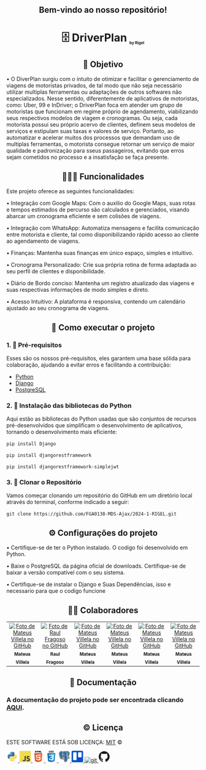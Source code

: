 <!-- Adiciona distintivos (shields) do GitHub 
![GitHub repo size](https://img.shields.io/github/repo-size/FGA0138-MDS-Ajax/2024-1-RIGEL?style=for-the-badge)
![GitHub issues](https://img.shields.io/github/issues/FGA0138-MDS-Ajax/2024-1-RIGEL?style=for-the-badge)
![GitHub views](https://komarev.com/ghpvc/?username=FGA0138-MDS-Ajax&repo=2024-1-RIGEL&color=blueviolet&style=for-the-badge&label=Views)
-->
<!-- Título centralizado -->
<div align="center">
  <h2>Bem-vindo ao nosso repositório! </h2>
</div> 

<!-- Título centralizado -->
<div align="center">
  <h1>🗄️ DriverPlan <sub style="font-size:10px;">by Rigel</sub></h1>
</div>

<!-- Título centralizado -->
<div align="center">
  <h2>🎯 Objetivo </h2>
</div> 

• O DiverPlan surgiu com o intuito de otimizar e facilitar o gerenciamento de viagens de motoristas privados, de tal modo que não seja necessário utilizar multiplas ferramentas ou adaptações de outros softwares não especializados. Nesse sentido, diferentemente de aplicativos de motoristas, como: Uber, 99 e InDriver; o DriverPlan foca em atender um grupo de motoristas que funcionam em regime próprio de agendamento, viabilizando seus respectivos modelos de viagem e cronogramas. Ou seja, cada motorista possui seu próprio acervo de clientes, definem seus modelos de serviços e estipulam suas taxas e valores de serviço. Portanto, ao automatizar e acelerar muitos dos processos que demandam uso de multiplas ferramentas, o motorista consegue retornar um serviço de maior qualidade e padronização para sseus passageiros, evitando que erros sejam cometidos no processo e a insatisfação se faça presente.

<!-- Título centralizado -->
<div align="center">
  <h2>👩🏾‍💻 Funcionalidades </h2>
</div> 

Este projeto oferece as seguintes funcionalidades:

• Integração com Google Maps: Com o auxilio do Google Maps, suas rotas e tempos estimados de percurso são calculados e gerenciados, visando abarcar um cronograma eficiente e sem colisões de viagens.

• Integração com WhatsApp: Automatiza mensagens e facilita comunicação entre motorista e cliente, tal como disponibilizando rápido acesso ao cliente ao agendamento de viagens.

• Finanças: Mantenha suas finanças em único espaço, simples e intuitivo. 

• Cronograma Personalizado: Crie sua própria rotina de forma adaptada ao seu perfil de clientes e disponibilidade.

• Diário de Bordo conciso: Mantenha um registro atualizado das viagens e suas respectivas informações de modo simples e direto.

• Acesso Intuitivo: A plataforma é responsiva, contendo um calendário ajustado ao seu cronograma de viagens.


<!-- Título centralizado -->
<div align="center">
  <h2>🤞 Como executar o projeto </h2>
</div> 

### 1. 🔑 Pré-requisitos
Esses são os nossos pré-requisitos, eles garantem uma base sólida para colaboração, ajudando a evitar erros e facilitando a contribuição:
- [Python](https://www.python.org/downloads/)
- [Django](https://www.djangoproject.com)
- [PostgreSQL](https://www.postgresql.org/download/)
  

<!--- 
```
npm install -g create-react-app
``` 
--->

<!-- Adiciona a lista de bibliotecas para copiar -->
### 2. 📑 Instalação das bibliotecas do Python
Aqui estão as bibliotecas do Python usadas que são conjuntos de recursos pré-desenvolvidos que simplificam o desenvolvimento de aplicativos, tornando o desenvolvimento mais eficiente:
```
pip install Django
```
```
pip install djangorestframework
```
```
pip install djangorestframework-simplejwt 
```


<!-- Adiciona a funçao de copiar o link do repositorio -->
### 3. 📍 Clonar o Repositório
Vamos começar clonando um repositório do GitHub em um diretório local através do terminal, conforme indicado a seguir:
```
git clone https://github.com/FGA0138-MDS-Ajax/2024-1-RIGEL.git
```
  	
  
<div align="center">
  <h2>⚙️ Configurações do projeto </h2>
</div>

• Certifique-se de ter o Python instalado. O codigo foi desenvolvido em Python.
  
• Baixe o PostgreSQL da página oficial de downloads. Certifique-se de baixar a versão compatível com o seu sistema.

• Certifique-se de instalar o Django e Suas Dependências, isso e necessario para que o codigo funcione  

<!--- 
• É necessário ter o Node.js e o NPM instalados para usar o React. Siga as instruções de instalação disponíveis [AQUI](https://kinsta.com/pt/base-de-conhecimento/react-no-windows-macos-e-linux/#como-instalar-o-react-no-windows).
---> 

<div align="center">
  <h2>👩‍💻 Colaboradores </h2>
</div> 
<!-- Foto dos participantes do grupo -->
<table>
  <tr>
    <td align="center">
      <a href="https://github.com/MVConsorte">
        <img src="https://avatars.githubusercontent.com/u/108163301?v=4" width="100px;" alt="Foto de Mateus Villela no GitHub"/><br>
        <sub>
          <b>Mateus Villela</b>
        </sub>
      </a>
    </td>
    <td align="center">
      <a href="https://github.com/1harz">
        <img src="https://avatars.githubusercontent.com/u/132016342?v=4" width="100px;" alt="Foto de Raul Fragoso no GitHub"/><br>
        <sub>
          <b>Raul Fragoso</b>
        </sub>
      </a>
    </td>
    <td align="center">
      <a href="https://github.com/MVConsorte">
        <img src="https://avatars.githubusercontent.com/u/108163301?v=4" width="100px;" alt="Foto de Mateus Villela no GitHub"/><br>
        <sub>
          <b>Mateus Villela</b>
        </sub>
      </a>
    </td>
    <td align="center">
      <a href="https://github.com/leticiakrpaiva">
        <img src="https://avatars.githubusercontent.com/u/114038884?v=4" width="100px;" alt="Foto de Mateus Villela no GitHub"/><br>
        <sub>
          <b>Mateus Villela</b>
        </sub>
      </a>
    </td>
    <td align="center">
      <a href="https://github.com/MVConsorte">
        <img src="https://avatars.githubusercontent.com/u/108163301?v=4" width="100px;" alt="Foto de Mateus Villela no GitHub"/><br>
        <sub>
          <b>Mateus Villela</b>
        </sub>
      </a>
    </td>
    <td align="center">
      <a href="https://github.com/MVConsorte">
        <img src="https://avatars.githubusercontent.com/u/108163301?v=4" width="100px;" alt="Foto de Mateus Villela no GitHub"/><br>
        <sub>
          <b>Mateus Villela</b>
        </sub>
      </a>
    </td>
  </tr>
</table>

<div align="center">
  <h2>📄 Documentação </h2>
</div> 
 

### A documentação do projeto pode ser encontrada clicando [AQUI](https://fga0138-mds-ajax.github.io/2024-1-RIGEL/).

<div align="center">
  <h2>©️ Licença </h2>
</div>

ESTE SOFTWARE ESTÁ SOB LICENÇA: [MIT](https://github.com/nhn/tui.editor/blob/master/LICENSE) ©
<!-- Criador e licença -->

<!-- Icons das ferramentas e linguagens utilizadas -->
<p align="left">
    <a href="https://www.python.org" target="_blank" rel="noreferrer">
        <img src="https://raw.githubusercontent.com/devicons/devicon/master/icons/python/python-original.svg" alt="python" width="30" height="30"/>
    </a>
    <a href="https://developer.mozilla.org/en-US/docs/Web/JavaScript" target="_blank" rel="noreferrer">
        <img src="https://raw.githubusercontent.com/devicons/devicon/master/icons/javascript/javascript-original.svg" alt="javascript" width="30" height="30"/>
    </a>
    <a href="https://www.w3.org/html/" target="_blank" rel="noreferrer">
        <img src="https://raw.githubusercontent.com/devicons/devicon/master/icons/html5/html5-original-wordmark.svg" alt="html5" width="30" height="30"/>
    </a>
    <a href="https://www.w3schools.com/css/" target="_blank" rel="noreferrer">
        <img src="https://raw.githubusercontent.com/devicons/devicon/master/icons/css3/css3-original-wordmark.svg" alt="css3" width="30" height="30"/>
    </a>
    <a href="https://www.postgresql.org/" target="_blank" rel="noreferrer">
        <img src="https://raw.githubusercontent.com/devicons/devicon/master/icons/postgresql/postgresql-original.svg" alt="postgresql" width="30" height="30"/>
    </a>
    <a href="https://trello.com/" target="_blank" rel="noreferrer">
        <img src="https://raw.githubusercontent.com/devicons/devicon/master/icons/trello/trello-plain.svg" alt="trello" width="30" height="30"/>
    </a>
    <a href="https://git-scm.com/" target="_blank" rel="noreferrer">
        <img src="https://www.vectorlogo.zone/logos/git-scm/git-scm-icon.svg" alt="git" width="30" height="30"/>
    </a>
    <a href="https://github.com/" target="_blank" rel="noreferrer">
        <img src="https://raw.githubusercontent.com/devicons/devicon/master/icons/github/github-original.svg" alt="github" width="30" height="30"/>
    </a>
</p>
